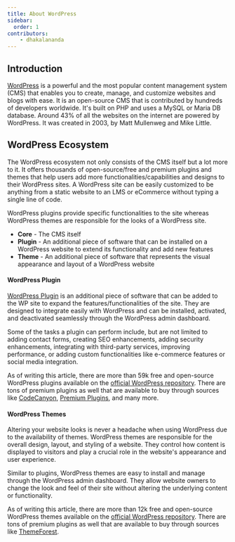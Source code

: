 ```yaml
---
title: About WordPress
sidebar:
  order: 1
contributors:
    - dhakalananda
---
```


## Introduction

[WordPress](https://wordpress.org/about/) is a powerful and the most popular content management system (CMS) that enables you to create, manage, and customize websites and blogs with ease. It is an open-source CMS that is contributed by hundreds of developers worldwide. It's built on PHP and uses a MySQL or Maria DB database. Around 43% of all the websites on the internet are powered by WordPress. It was created in 2003, by Matt Mullenweg and Mike Little.

## WordPress Ecosystem

The WordPress ecosystem not only consists of the CMS itself but a lot more to it. It offers thousands of open-source/free and premium plugins and themes that help users add more functionalities/capabilities and designs to their WordPress sites. A WordPress site can be easily customized to be anything from a static website to an LMS or eCommerce without typing a single line of code.

WordPress plugins provide specific functionalities to the site whereas WordPress themes are responsible for the looks of a WordPress site.

- **Core** - The CMS itself
- **Plugin** - An additional piece of software that can be installed on a WordPress website to extend its functionality and add new features
- **Theme** - An additional piece of software that represents the visual appearance and layout of a WordPress website

#### WordPress Plugin

[WordPress Plugin](https://wordpress.org/plugins/) is an additional piece of software that can be added to the WP site to expand the features/functionalities of the site. They are designed to integrate easily with WordPress and can be installed, activated, and deactivated seamlessly through the WordPress admin dashboard.

Some of the tasks a plugin can perform include, but are not limited to adding contact forms, creating SEO enhancements, adding security enhancements, integrating with third-party services, improving performance, or adding custom functionalities like e-commerce features or social media integration.

As of writing this article, there are more than 59k free and open-source WordPress plugins available on the [official WordPress repository](https://wordpress.org/plugins/). There are tons of premium plugins as well that are available to buy through sources like [CodeCanyon](https://codecanyon.net), [Premium Plugins](https://premium-plugins.com/plugins), and many more.

#### WordPress Themes

Altering your website looks is never a headache when using WordPress due to the availability of themes. WordPress themes are responsible for the overall design, layout, and styling of a website. They control how content is displayed to visitors and play a crucial role in the website's appearance and user experience.

Similar to plugins, WordPress themes are easy to install and manage through the WordPress admin dashboard. They allow website owners to change the look and feel of their site without altering the underlying content or functionality.

As of writing this article, there are more than 12k free and open-source WordPress themes available on the [official WordPress repository](https://wordpress.org/themes/). There are tons of premium plugins as well that are available to buy through sources like [ThemeForest](https://themeforest.net).
